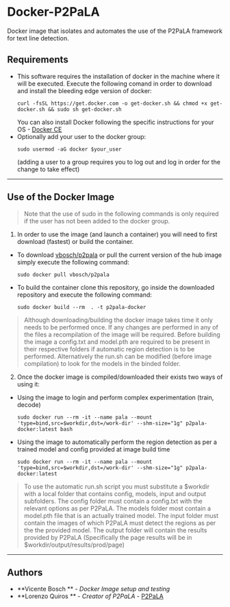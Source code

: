 # Docker-P2PaLA

 Docker image that isolates and automates the use of the P2PaLA framework for text line detection. 

## Requirements

- This software requires the installation of docker in the machine where it will be executed. Execute
the following comand in order to download and install the bleeding edge version of docker: 
	```
	curl -fsSL https://get.docker.com -o get-docker.sh && chmod +x get-docker.sh && sudo sh get-docker.sh
	```
	You can also install Docker following the specific instructions for your OS - [Docker CE](https://docs.docker.com/install/overview/)
- Optionally add your user to the docker group:
	```
	sudo usermod -aG docker $your_user
	```
	(adding a user to a group requires you to log out and log in order for the change to take effect)

--- 

## Use of the Docker Image

> Note that the use of sudo in the following commands is only required if the user has not been added to the docker group. 

1. In order to use the image (and launch a container)  you will need to first download (fastest) or build the container. 

* To download [vbosch/p2pala](https://hub.docker.com/r/vbosch/p2pala) or pull the current version of the hub image simply execute the following command:
	```
	sudo docker pull vbosch/p2pala
	```
* To build the container clone this repository, go inside the downloaded repository and execute the following command: 
	```
	sudo docker build --rm  . -t p2pala-docker
	```
> Although downloading/building the docker image takes time it only needs to be performed once. If any changes are performed
in any of the files a recompilation of the image will be required. Before building the image a config.txt and model.pth
are required to be present in their respective folders if automatic region detection is to be performed. Alternatively
the run.sh can be modified (before image compilation) to look for the models in the binded folder. 

2. Once the docker image is compiled/downloaded their exists two ways of using it: 

* Using the image to login and perform complex experimentation (train, decode) 
	```
	sudo docker run --rm -it --name pala --mount 'type=bind,src=$workdir,dst=/work-dir' --shm-size="1g" p2pala-docker:latest bash
	```
* Using the image to automatically perform the region detection as per a trained model and config provided at image build time
	```
	sudo docker run --rm -it --name pala --mount 'type=bind,src=$workdir,dst=/work-dir' --shm-size="1g" p2pala-docker:latest
	```
> To use the automatic run.sh script you must substitute a $workdir with a local folder that contains config, models, input and
output subfolders. The config folder must contain a config.txt with the relevant options as per P2PaLA. The models folder
most contain a model.pth file that is an actually trained model. The input folder must contain the images of which P2PaLA must detect the regions as per the 
the provided model. The output folder will contain the results provided by P2PaLA (Specifically the page
results will be in $workdir/output/results/prod/page) 

---

## Authors
* **Vicente Bosch ** - *Docker Image setup and testing*
* **Lorenzo Quiros ** - *Creator of P2PaLA* - [P2PaLA](https://github.com/lquirosd/P2PaLA)

